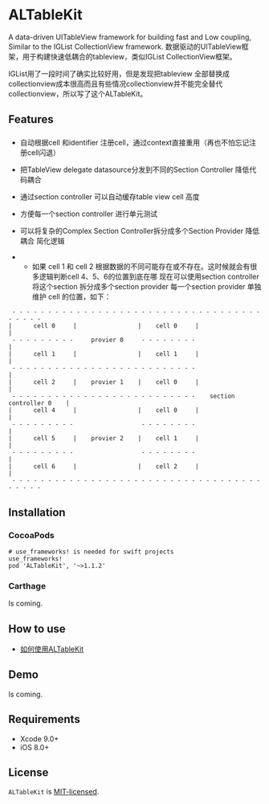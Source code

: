 # ALTableKit

A data-driven UITableView framework for building fast and Low coupling, Similar to the IGList CollectionView framework.
数据驱动的UITableView框架，用于构建快速低耦合的tableview，类似IGList CollectionView框架。

IGList用了一段时间了确实比较好用，但是发现把tableview 全部替换成collectionview成本很高而且有些情况collectionview并不能完全替代collectionview，所以写了这个ALTableKit。

## Features

### 

* 自动根据cell 和identifier 注册cell，通过context直接重用（再也不怕忘记注册cell闪退）
* 把TableView delegate datasource分发到不同的Section Controller 降低代码耦合
* 通过section controller 可以自动缓存table view cell 高度
* 方便每一个section controller 进行单元测试
* 可以将复杂的Complex Section Controller拆分成多个Section Provider 降低耦合 简化逻辑

* * 如果 cell 1 和 cell 2 根据数据的不同可能存在或不存在。这时候就会有很多逻辑判断cell 4、5、6的位置到底在哪
   现在可以使用section controller将这个section 拆分成多个section provider 
   每一个section provider 单独维护 cell 的位置，如下：

```
 - - - - - - - - - - - - - - - - - - - - - - - - - - - - - - - - - - - - - - - - 
|      cell 0     |                 |    cell 0     |                           |
 - - - - - - - - -     provier 0     - - - - - - - -                            |
|      cell 1     |                 |    cell 1     |                           |
 - - - - - - - - - - - - - - - - - - - - - - - - - -                            |
|      cell 2     |    provier 1    |    cell 0     |                           |
 - - - - - - - - - - - - - - - - - - - - - - - - - -    section controller 0    |
|      cell 4     |                 |    cell 0     |                           |
 - - - - - - - - -                   - - - - - - - -                            |
|      cell 5     |    provier 2    |    cell 1     |                           |
 - - - - - - - - -                   - - - - - - - -                            |
|      cell 6     |                 |    cell 2     |                           |
 - - - - - - - - - - - - - - - - - - - - - - - - - - - - - - - - - - - - - - - - 
```

### 

## Installation

### CocoaPods
```
# use_frameworks! is needed for swift projects
use_frameworks!
pod 'ALTableKit', '~>1.1.2'
```

### Carthage
Is coming.

## How to use

* [如何使用ALTableKit](https://github.com/wanyawan/ALTableKit/wiki/%E5%A6%82%E4%BD%95%E4%BD%BF%E7%94%A8ALTableKit)

## Demo
Is coming.

## Requirements

- Xcode 9.0+
- iOS 8.0+

## License

`ALTableKit` is [MIT-licensed](./LICENSE).
